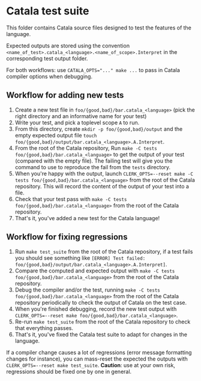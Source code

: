 # Catala test suite

This folder contains Catala source files designed to test the features of the
language.

Expected outputs are stored using the convention
`<name_of_test>.catala_<language>.<name_of_scope>.Interpret` in the corresponding test output folder.

For both workflows: use `CATALA_OPTS="..." make ...` to pass in Catala compiler
options when debugging.

## Workflow for adding new tests

1. Create a new test file in `foo/{good,bad}/bar.catala_<language>` (pick the right directory and
   an informative name for your test)
2. Write your test, and pick a toplevel scope `A` to run.
3. From this directory, create `mkdir -p foo/{good,bad}/output` and the empty expected
   output file `touch foo/{good,bad}/output/bar.catala_<language>.A.Interpret`.
4. From the root of the Catala repository, Run `make -C tests foo/{good,bad}/bar.catala_<language>` to get the output of
   your test (compared with the empty file). The failing test will give you the command to use to reproduce
   the fail from the `tests` directory.
5. When you're happy with the output, launch `CLERK_OPTS=--reset make -C tests foo/{good,bad}/bar.catala_<language>`
   from the root of the Catala repository. This
   will record the content of the output of your test into a file.
6. Check that your test pass with `make -C tests foo/{good,bad}/bar.catala_<language>`
   from the root of the Catala repository.
7. That's it, you've added a new test for the Catala language!

## Workflow for fixing regressions

1. Run `make test_suite` from the root of the Catala repository,
   if a test fails you should see something like
   `[ERROR] Test failed: foo/{good,bad}/output/bar.catala_<language>.A.Interpret]`.
2. Compare the computed and expected output with `make -C tests foo/{good,bad}/bar.catala_<language>`
   from the root of the Catala repository.
3. Debug the compiler and/or the test, running `make -C tests foo/{good,bad}/bar.catala_<language>`
   from the root of the Catala repository periodically to check the output of Catala
   on the test case.
4. When you're finished debugging, record the new test output with
   `CLERK_OPTS=--reset make foo/{good,bad}/bar.catala_<language>`.
5. Re-run `make test_suite` from the root of the Catala repository
   to check that everything passes.
6. That's it, you've fixed the Catala test suite to adapt for changes in the
   language.

If a compiler change causes a lot of regressions (error message formatting changes
for instance), you can mass-reset the expected the outputs with `CLERK_OPTS=--reset make test_suite`.
**Caution**: use at your own risk, regressions should be fixed one by one in
general.
